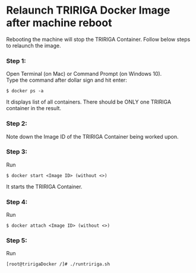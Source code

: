 # Relaunch TRIRIGA Docker Image after machine reboot

Rebooting the machine will stop the TRIRIGA Container. Follow below steps to relaunch the image.

### Step 1: 

Open Terminal (on Mac) or Command Prompt (on Windows 10).<br />
Type the command after dollar sign and hit enter:

```
$ docker ps -a 
```

It displays list of all containers. 
There should be ONLY one TRIRIGA container in the result. 

### Step 2: 

Note down the Image ID of the TRIRIGA Container being worked upon. 

### Step 3: 

Run

```
$ docker start <Image ID> (without <>)
```

It starts the TRIRIGA Container.

### Step 4: 

Run

```
$ docker attach <Image ID> (without <>)
```

### Step 5:

Run 

```
[root@tririgaDocker /]# ./runtririga.sh
```



